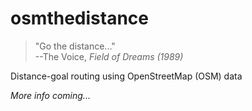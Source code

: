 # osmthedistance
> "Go the distance..."
> <br>--The Voice, <i>Field of Dreams (1989) </i> 

Distance-goal routing using OpenStreetMap (OSM) data

*More info coming...*
